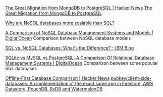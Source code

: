 
[The Great Migration from MongoDB to PostgreSQL | Hacker News](https://news.ycombinator.com/item?id=39860769)
[The Great Migration from MongoDB to PostgreSQL](https://infisical.com/blog/postgresql-migration-technical)

[Why are NoSQL databases more scalable than SQL?](https://softwareengineering.stackexchange.com/questions/194340/why-are-nosql-databases-more-scalable-than-sql/194408#194408)

[A Comparison of NoSQL Database Management Systems and Models | DigitalOcean](https://www.digitalocean.com/community/tutorials/a-comparison-of-nosql-database-management-systems-and-models)
Comparison between NoSQL database models

[SQL vs. NoSQL Databases: What's the Difference? - IBM Blog](https://www.ibm.com/blog/sql-vs-nosql/)

[SQLite vs MySQL vs PostgreSQL: A Comparison Of Relational Database Management Systems | DigitalOcean](https://www.digitalocean.com/community/tutorials/sqlite-vs-mysql-vs-postgresql-a-comparison-of-relational-database-management-systems)
Comparison between some popular SQL databases

[Offline-First Database Comparison | Hacker News](https://news.ycombinator.com/item?id=28995268)
[pubkey/client-side-databases: An implementation of the exact same app in Firestore, AWS Datastore, PouchDB, RxDB and WatermelonDB](https://github.com/pubkey/client-side-databases)
